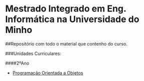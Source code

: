 # Mestrado Integrado em Eng. Informática na Universidade do Minho
##Repositório com todo o material que contenho do curso.

###Unidades Curriculares:

####2ºAno
* [Programação Orientada a Objetos] 





[Programação Orientada a Objetos]: /Programação%Orientada%a%Objetos